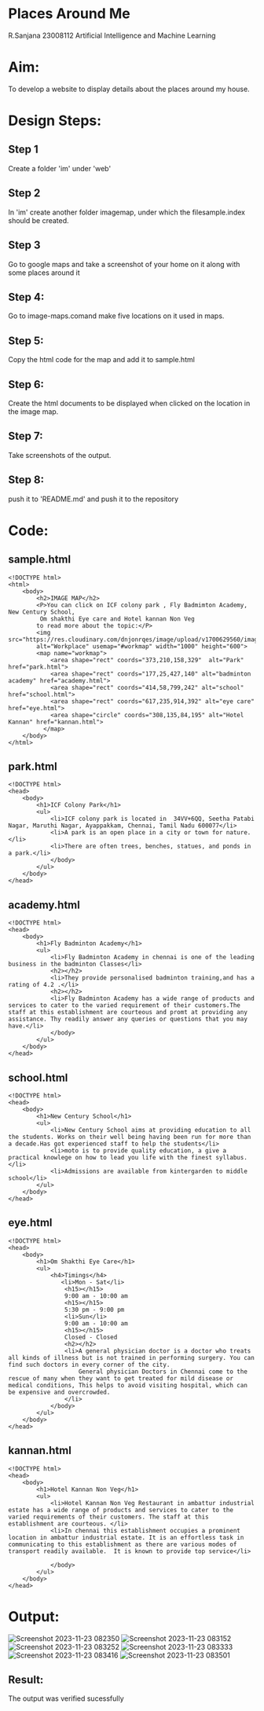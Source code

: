 # Places Around Me
R.Sanjana
23008112
Artificial Intelligence and Machine Learning
# Aim:
To develop a website to display details about the places around my house.

# Design Steps:
## Step 1
Create a folder 'im' under 'web'

## Step 2
In 'im' create another folder imagemap, under which the filesample.index should be created.
## Step 3
Go to google maps and take a screenshot of your home on it along with some places around it

## Step 4:
Go to image-maps.comand make five locations on it used in maps.

## Step 5:
Copy the html code for the map and add it to sample.html

## Step 6:
Create the html documents to be displayed when clicked on the location in the image map.

## Step 7:
Take screenshots of the output.

## Step 8:
push it to 'README.md' and push it to the repository

# Code:

## sample.html
```
<!DOCTYPE html>
<html>
    <body>
        <h2>IMAGE MAP</h2>
        <P>You can click on ICF colony park , Fly Badmimton Academy, New Century School, 
         Om shakthi Eye care and Hotel kannan Non Veg
        to read more about the topic:</P>
        <img src="https://res.cloudinary.com/dnjonrqes/image/upload/v1700629560/imagemap_ekgqtc.png" 
        alt="Workplace" usemap="#workmap" width="1000" height="600">
        <map name="workmap">
            <area shape="rect" coords="373,210,158,329"  alt="Park" href="park.html">
            <area shape="rect" coords="177,25,427,140" alt="badminton academy" href="academy.html">
            <area shape="rect" coords="414,58,799,242" alt="school" href="school.html">
            <area shape="rect" coords="617,235,914,392" alt="eye care" href="eye.html">
            <area shape="circle" coords="308,135,84,195" alt="Hotel Kannan" href="kannan.html">
          </map>
    </body>
</html>
```

## park.html

```
<!DOCTYPE html>
<head>
    <body>
        <h1>ICF Colony Park</h1>
        <ul>
            <li>ICF colony park is located in  34VV+6QQ, Seetha Patabi Nagar, Maruthi Nagar, Ayappakkam, Chennai, Tamil Nadu 600077</li>
            <li>A park is an open place in a city or town for nature.</li>
            <li>There are often trees, benches, statues, and ponds in a park.</li>
            </body> 
        </ul>
    </body>
</head>
```

## academy.html
```
<!DOCTYPE html>
<head>
    <body>
        <h1>Fly Badminton Academy</h1>
        <ul>
            <li>Fly Badminton Academy in chennai is one of the leading business in the badminton Classes</li>
            <h2></h2>
            <li>They provide personalised badminton training,and has a rating of 4.2 .</li>
            <h2></h2>
            <li>Fly Badminton Academy has a wide range of products and services to cater to the varied requirement of their customers.The staff at this establishment are courteous and promt at providing any assistance. Thy readily answer any queries or questions that you may have.</li>
            </body> 
        </ul>
    </body>
</head>
```
## school.html
```
<!DOCTYPE html>
<head>
    <body>
        <h1>New Century School</h1>
        <ul>
            <li>New Century School aims at providing education to all the students. Works on their well being having been run for more than a decade.Has got experienced staff to help the students</li>
            <li>moto is to provide quality education, a give a practical knowlege on how to lead you life with the finest syllabus.</li>
            <li>Admissions are available from kintergarden to middle school</li>
        </ul>
    </body>
</head>
```
## eye.html
```
<!DOCTYPE html>
<head>
    <body>
        <h1>Om Shakthi Eye Care</h1>
        <ul>
            <h4>Timings</h4>
               <li>Mon - Sat</li> 
                <h15></h15>              
                9:00 am - 10:00 am
                <h15></h15>
                5:30 pm - 9:00 pm
                <li>Sun</li>
                9:00 am - 10:00 am
                <h15></h15>
                Closed - Closed
                <h2></h2>
                <li>A general physician doctor is a doctor who treats all kinds of illness but is not trained in performing surgery. You can find such doctors in every corner of the city. 
                    General physician Doctors in Chennai come to the rescue of many when they want to get treated for mild disease or medical conditions, This helps to avoid visiting hospital, which can be expensive and overcrowded.
                </li>
            </body> 
        </ul>
    </body>
</head>
```

## kannan.html
```
<!DOCTYPE html>
<head>
    <body>
        <h1>Hotel Kannan Non Veg</h1>
        <ul>
            <li>Hotel Kannan Non Veg Restaurant in ambattur industrial estate has a wide range of products and services to cater to the varied requirements of their customers. The staff at this establishment are courteous. </li>
            <li>In chennai this establishment occupies a prominent location in ambattur industrial estate. It is an effortless task in communicating to this establishment as there are various modes of transport readily available.  It is known to provide top service</li>
            
            </body> 
        </ul>
    </body>
</head>
```



# Output:
![Screenshot 2023-11-23 082350](https://github.com/23008112/Ex-04-webTech_imagemap/assets/138972470/33b0e393-5687-4a44-ba0a-43fcefa840ac)
![Screenshot 2023-11-23 083152](https://github.com/23008112/Ex-04-webTech_imagemap/assets/138972470/9e52b380-ab16-400b-b20b-7c6ad87fdd61)
![Screenshot 2023-11-23 083252](https://github.com/23008112/Ex-04-webTech_imagemap/assets/138972470/81105917-8057-471a-ac51-f6e63ceaeb5e)
![Screenshot 2023-11-23 083333](https://github.com/23008112/Ex-04-webTech_imagemap/assets/138972470/16208459-79b1-49ee-b571-2a1439d67d41)
![Screenshot 2023-11-23 083416](https://github.com/23008112/Ex-04-webTech_imagemap/assets/138972470/2f935dfe-b10b-4a5c-b92e-dbde9392da45)
![Screenshot 2023-11-23 083501](https://github.com/23008112/Ex-04-webTech_imagemap/assets/138972470/022ba03e-ddde-47c3-b08d-26e68a37afcb)


## Result:
The output was verified sucessfully

